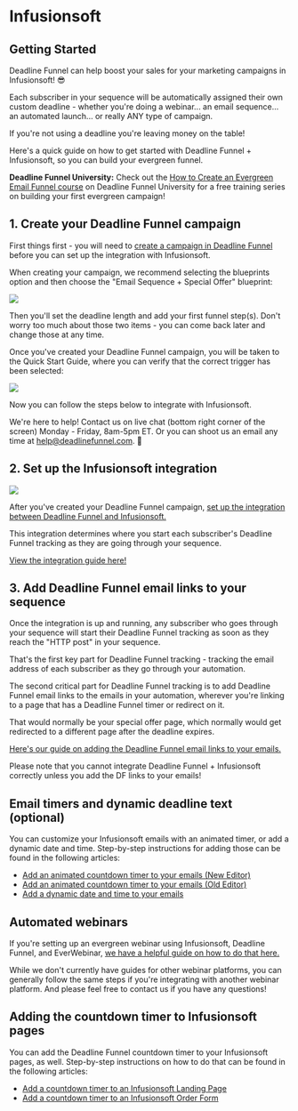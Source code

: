 # Infusionsoft

## Getting Started

Deadline Funnel can help boost your sales for your marketing campaigns in Infusionsoft! 😎

Each subscriber in your sequence will be automatically assigned their own custom deadline - whether you're doing a webinar... an email sequence... an automated launch... or really ANY type of campaign.

If you're not using a deadline you're leaving money on the table!

Here's a quick guide on how to get started with Deadline Funnel + Infusionsoft, so you can build your evergreen funnel.

**Deadline Funnel University:** Check out the [How to Create an Evergreen Email Funnel course](https://university.deadlinefunnel.com/courses/evergreen) on Deadline Funnel University for a free training series on building your first evergreen campaign!

## 1. Create your Deadline Funnel campaign

First things first - you will need to [create a campaign in Deadline Funnel](https://deadlinefunnel.com/promotions/create) before you can set up the integration with Infusionsoft.

When creating your campaign, we recommend selecting the blueprints option and then choose the "Email Sequence + Special Offer" blueprint:

![](https://d33v4339jhl8k0.cloudfront.net/docs/assets/53974d6ce4b0c76107b109d1/images/5dfd10952c7d3a7e9ae5636c/file-4mxM9o3U2U.png)

Then you'll set the deadline length and add your first funnel step\(s\). Don't worry too much about those two items - you can come back later and change those at any time.

Once you've created your Deadline Funnel campaign, you will be taken to the Quick Start Guide, where you can verify that the correct trigger has been selected:

![](https://d33v4339jhl8k0.cloudfront.net/docs/assets/53974d6ce4b0c76107b109d1/images/5dfd11032c7d3a7e9ae56377/file-Y7B45ZIrXI.png)

Now you can follow the steps below to integrate with Infusionsoft.

We're here to help! Contact us on live chat \(bottom right corner of the screen\) Monday - Friday, 8am-5pm ET. Or you can shoot us an email any time at help@deadlinefunnel.com. 🙂

## 2. Set up the Infusionsoft integration

![](https://d33v4339jhl8k0.cloudfront.net/docs/assets/53974d6ce4b0c76107b109d1/images/5d0b7ec52c7d3a6b51c6a891/file-8RG6OwToZo.jpg)

After you've created your Deadline Funnel campaign, [set up the integration between Deadline Funnel and Infusionsoft.](https://documentation.deadlinefunnel.com/article/292-how-to-integrate-deadline-funnel-with-infusionsoft)

This integration determines where you start each subscriber's Deadline Funnel tracking as they are going through your sequence.

[View the integration guide here!](https://documentation.deadlinefunnel.com/article/292-how-to-integrate-deadline-funnel-with-infusionsoft)

## 3. Add Deadline Funnel email links to your sequence

Once the integration is up and running, any subscriber who goes through your sequence will start their Deadline Funnel tracking as soon as they reach the "HTTP post" in your sequence.

That's the first key part for Deadline Funnel tracking - tracking the email address of each subscriber as they go through your automation.

The second critical part for Deadline Funnel tracking is to add Deadline Funnel email links to the emails in your automation, wherever you're linking to a page that has a Deadline Funnel timer or redirect on it.

That would normally be your special offer page, which normally would get redirected to a different page after the deadline expires.

[Here's our guide on adding the Deadline Funnel email links to your emails.](https://documentation.deadlinefunnel.com/article/16-expiring-links)

Please note that you cannot integrate Deadline Funnel + Infusionsoft correctly unless you add the DF links to your emails!

## Email timers and dynamic deadline text \(optional\)

You can customize your Infusionsoft emails with an animated timer, or add a dynamic date and time. Step-by-step instructions for adding those can be found in the following articles:

* [Add an animated countdown timer to your emails \(New Editor\)](https://documentation.deadlinefunnel.com/article/370-how-to-add-an-animated-email-countdown-in-new-infusionsoft-editor)
* [Add an animated countdown timer to your emails \(Old Editor\)](https://documentation.deadlinefunnel.com/article/358-how-to-add-email-countdown-code-to-infusionsoft-old)
* [Add a dynamic date and time to your emails](https://documentation.deadlinefunnel.com/article/501-how-to-add-a-dynamic-date-and-time-to-infusionsoft-email)

## Automated webinars

If you're setting up an evergreen webinar using Infusionsoft, Deadline Funnel, and EverWebinar, [we have a helpful guide on how to do that here.](https://documentation.deadlinefunnel.com/article/499-how-to-integrate-everwebinar-with-deadline-funnel-infusionsoft-new)

While we don't currently have guides for other webinar platforms, you can generally follow the same steps if you're integrating with another webinar platform. And please feel free to contact us if you have any questions!

## Adding the countdown timer to Infusionsoft pages

You can add the Deadline Funnel countdown timer to your Infusionsoft pages, as well. Step-by-step instructions on how to do that can be found in the following articles:

* [Add a countdown timer to an Infusionsoft Landing Page](https://documentation.deadlinefunnel.com/article/367-how-to-integrate-deadline-funnel-with-infusionsoft-landing-pages)
* [Add a countdown timer to an Infusionsoft Order Form](https://documentation.deadlinefunnel.com/article/519-how-to-integrate-deadline-funnel-with-an-infusionsoft-order-form)


